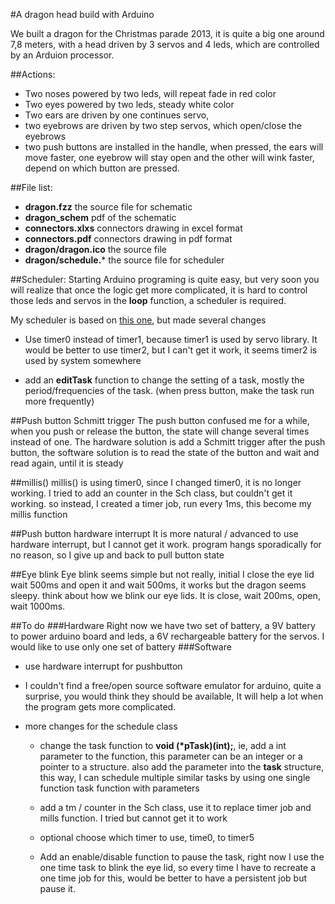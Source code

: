 #A dragon head build with Arduino

We built a dragon for the Christmas parade 2013, it is quite a big one around 7,8 meters, with a head driven by 3 servos and 4 leds, which are controlled by an Arduion processor.

##Actions:

* Two noses powered by two leds, will repeat fade in red color
* Two eyes powered by two leds, steady white color
* Two ears are driven by one continues servo, 
* two eyebrows are driven by two step servos, which open/close the eyebrows
* two push buttons are installed in the handle, when pressed, the ears will move faster, one eyebrow will stay open and the other will wink faster, depend on which button are pressed.

##File list:
* **dragon.fzz**  the source file for schematic
* **dragon_schem** pdf of the schematic
* **connectors.xlxs** connectors drawing in excel format
* **connectors.pdf** connectors drawing in pdf format
* **dragon/dragon.ico** the source file
* **dragon/schedule.*** the source file for scheduler

##Scheduler:
Starting Arduino programing is quite easy, but very soon you will realize that once the logic get more complicated, it is hard to control those leds and servos in the **loop** function, a scheduler is required.

My scheduler is based on [this one](https://github.com/blanboom/Arduino-Task-Scheduler), but made several changes

* Use timer0 instead of timer1, because timer1 is used by servo library. It would be better to use timer2, but I can't get it work, it seems timer2 is used by system somewhere

* add an **editTask** function to change the setting of a task, mostly the period/frequencies of the task. (when press button, make the task run more frequently)

##Push button Schmitt trigger 
The push button confused me for a while, when you push or release the button, the state will change several times instead of one. The hardware solution is add a Schmitt trigger after the push button, the software solution is to read the state of the button and wait and read again, until it is steady

##millis()
millis() is using timer0, since I changed timer0, it is no longer working. I tried to add an counter in the Sch class, but couldn't get it working. so instead, I created a timer job, run every 1ms, this become my millis function

##Push button hardware interrupt
It is more natural / advanced to use hardware interrupt, but I cannot get it work. program hangs sporadically for no reason, so I give up and back to pull button state

##Eye blink
Eye blink seems simple but not really, initial I close the eye lid wait 500ms and open it and wait 500ms, it works but the dragon seems sleepy. think about how we blink our eye lids. It is close, wait 200ms, open, wait 1000ms.

##To do
###Hardware
Right now we have two set of battery, a 9V battery to power arduino board and leds, a 6V rechargeable battery for the servos. I would like to use only one set of battery
###Software
* use hardware interrupt for pushbutton
* I couldn't find a free/open source software emulator for arduino, quite a surprise, you would think they should be available, It will help a lot when the program gets more complicated.
* more changes for the schedule class

	* change the task function to **void (*pTask)(int);**, ie, add a int parameter to the function, this parameter can be an integer or a pointer to a structure. also add the parameter into the **task** structure, this way, I can schedule multiple similar tasks by using one single function task function with parameters 

	* add a tm / counter in the Sch class, use it to replace timer job and mills function. I tried but cannot get it to work

	* optional choose which timer to use, time0, to timer5

	* Add an enable/disable function to pause the task, right now I use the one time task to blink the eye lid, so every time I have to recreate a one time job for this, would be better to have a persistent job but pause it.
